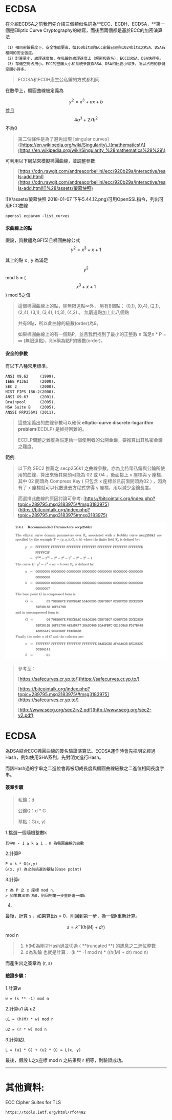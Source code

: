 # ECDSA

在介紹ECDSA之前我們先介紹三個類似名詞為**ECC、ECDH、ECDSA，**第一個是Elliptic Curve Cryptography的縮寫，而後面兩個都是基於ECC的加密演算法

```
（1）相同密鑰長度下，安全性能更高，如160bits的ECC密鑰已經與1024bits之RSA、DSA有相同的安全強度。
（2）計算量小，處理速度快，在私鑰的處理速度上（解密和簽名），ECC比RSA、DSA快得多。
（3）存儲空間占用小，ECC的密鑰大小和系統參數與RSA、DSA相比要小得多，所以占用的存儲空間小得多。
```

> ECDSA和ECDH產生公私鑰的方式都相同

在數學上，橢圓曲線被定義為

$$y^2 = x^3 + ax + b$$ 並且 $$4a^3 + 27b^2 $$不為0

> 第二個條件是為了避免出現 \[singular curves\]\([https://en.wikipedia.org/wiki/Singularity\_\(mathematics\)\](https://en.wikipedia.org/wiki/Singularity_%28mathematics%29%29\)

可利用以下網站來模擬橢圓曲線，並調整參數

> [https://cdn.rawgit.com/andreacorbellini/ecc/920b29a/interactive/reals-add.html](https://cdn.rawgit.com/andreacorbellini/ecc/920b29a/interactive/reals-add.html![]%28/assets/螢幕快照)

![](/assets/螢幕快照 2018-01-07 下午5.44.12.png)可用OpenSSL指令，列出可用ECC曲線

```
openssl ecparam -list_curves
```

#### 求曲線上的點

假設，質數體為GF\(5\)且橢圓曲線公式 $$y^2 = x^3 + x +1$$

其上的點 x , y 為滿足$$y^2 $$ mod 5 = \( $$ x^3 + x +1$$ \) mod 5之值

> 這個橢圓曲線上的點，除無限遠點∞外， 另有8個點： \(0,1\), \(0,4\), \(2,1\), \(2,4\), \(3,1\), \(3,4\), \(4,3\), \(4,2\) 。 無窮遠點加上此八個點
>
> 共有9點，所以此曲線的級數\(order\)為9。
>
> 如果橢圓曲線上的有一個點P，並且我們找到了最小的正整數 n 滿足n \* P = ∞ \(無限遠點\)，則n稱為點P的級數\(order\)。

#### 安全的參數

有以下八種常用標準。

```
ANSI X9.62     (1999).
IEEE P1363     (2000).
SEC 2          (2000).
NIST FIPS 186-2(2000).
ANSI X9.63     (2001).
Brainpool      (2005).
NSA Suite B    (2005).
ANSSI FRP256V1 (2011).
```

> 這些定義出的曲線參數可以確保 **elliptic-curve discrete-logarithm problem**\(ECDLP\) 是維持困難的。
>
> ECDLP問題之難度為假定給一個使用者的公開金鑰，要推算出其私密金鑰之難度。

範例:

> 以下為 SEC2 推薦之 secp256k1 之曲線參數，亦為比特幣私鑰與公鑰所使用的曲線，算出來後其開頭可能為 02 或 04 ，後面接上 x 座標與 y 座標，其中 02 開頭為 Compress Key \( 只包含 x 座標並且前面開頭為02 \) ，因為有了 x 座標就可以代數進去方程式求得 y 座標，用以減少金鑰長度。

> 而選擇此曲線的原因討論可參考: [https://bitcointalk.org/index.php?topic=289795.msg3183975\#msg3183975](https://bitcointalk.org/index.php?topic=289795.msg3183975#msg3183975)

![](/assets/ks.png)

> 參考至：
>
> [https://safecurves.cr.yp.to/](https://safecurves.cr.yp.to/)
>
> [https://bitcointalk.org/index.php?topic=289795.msg3183975\#msg3183975](https://safecurves.cr.yp.to/)
>
> [http://www.secg.org/sec2-v2.pdf](http://www.secg.org/sec2-v2.pdf)

# ECDSA

為DSA結合ECC橢圓曲線的簽名驗證演算法。ECDSA運作時會先把明文經過Hash，例如使用SHA系列，先對明文進行Hash。

而該Hash過的字串之二進位會再被切成長度與橢圓曲線級數之二進位相同長度字串。

#### 簽章步驟

> 私鑰：d
>
> 公鑰Q：d \* G
>
> 基點：G\(x, y\)

1.挑選一個隨機整數k

```
其中n - 1 ≥ k ≥ 1 ，n 為橢圓曲線的級數
```

2.計算P

```
P = k * G(x,y)
G(x, y) 為之前挑選的基點(Base point)
```

3.計算r

```
r 為 P 之 x 座標 mod n. 
> 如果算出來r為0，則回到第一步重新選一個k
```

4.

最後，計算 s ，如果算出s = 0，則回到第一步，換一個k重新計算。

$$s = k^-1 (h(M) + dr) $$ mod n

> 1. h\(M\)為剛才Hash過並切過 \( **truncated **\) 的訊息之二進位整數 
> 2. d為私鑰
>    也就是計算： \(k \*\* -1 mod n\)  \* \(\(h\(M\) + dr\) mod n\)

而產生出之簽章為 \(r, s\)

#### 驗證步驟：

1.計算w

```
w = (s ** -1) mod n
```

2.計算u1 與 u2

```
u1 = (h(M) * w) mod n

u2 = (r * w) mod n
```

3.計算點L

```
L = (u1 * G) + (u2 * Q) = L(x, y)
```

最後，假設 L之x座標 mod n 之結果與 r 相等，則驗證成功。

---

# 其他資料:

ECC Cipher Suites for TLS

```
https://tools.ietf.org/html/rfc4492
```



